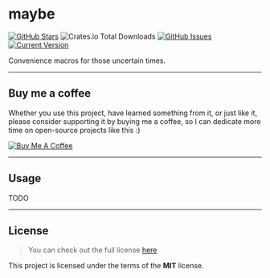 maybe
============
[![GitHub Stars](https://img.shields.io/github/stars/orgrinrt/maybe.svg)](https://github.com/orgrinrt/maybe/stargazers) 
![Crates.io Total Downloads](https://img.shields.io/crates/d/maybe)
[![GitHub Issues](https://img.shields.io/github/issues/orgrinrt/maybe.svg)](https://github.com/orgrinrt/maybe/issues) 
[![Current Version](https://img.shields.io/badge/version-0.1.0-orange.svg)](https://github.com/orgrinrt/maybe) 

Convenience macros for those uncertain times.

---
## Buy me a coffee

Whether you use this project, have learned something from it, or just like it, please consider supporting it by buying me a coffee, so I can dedicate more time on open-source projects like this :)

<a href="https://buymeacoffee.com/orgrinrt" target="_blank"><img src="https://www.buymeacoffee.com/assets/img/custom_images/orange_img.png" alt="Buy Me A Coffee" style="height: auto !important;width: auto !important;" ></a>

---

## Usage

TODO

---

## License
>You can check out the full license [here](https://github.com/orgrinrt/maybe/blob/master/LICENSE)

This project is licensed under the terms of the **MIT** license.
